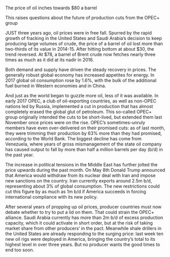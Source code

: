 The price of oil inches towards $80 a barrel

This raises questions about the future of production cuts from the OPEC+ group

JUST three years ago, oil prices were in free fall. Spurred by the rapid growth of fracking in the United States and Saudi Arabia’s decision to keep producing large volumes of crude, the price of a barrel of oil lost more than two-thirds of its value in 2014-15. After hitting bottom at about $30, the trend reversed. At $78, a barrel of Brent crude now fetches nearly three times as much as it did at its nadir in 2016.

Both demand and supply have driven the steady recovery in prices. The generally robust global economy has increased appetites for energy. In 2017 global oil consumption rose by 1.6%, with the bulk of the additional fuel burned in Western economies and in China.

And just as the world began to guzzle more oil, less of it was available. In early 2017 OPEC, a club of oil-exporting countries, as well as non-OPEC nations led by Russia, implemented a cut in production that has almost completely erased the global glut of petroleum. This so-called OPEC+ group originally intended the cuts to be short-lived, but extended them last November once prices were on the rise. OPEC’s sometimes-unruly members have even over-delivered on their promised cuts: as of last month, they were trimming their production by 63% more than they had promised, according to the World Bank. The biggest decline has come from Venezuela, where years of gross mismanagement of the state oil company has caused output to fall by more than half a million barrels per day (b/d) in the past year.

The increase in political tensions in the Middle East has further jolted the price upwards during the past month. On May 8th Donald Trump announced that America would withdraw from its nuclear deal with Iran and impose new sanctions on the country. Iran currently exports around 2.5m b/d, representing about 3% of global consumption. The new restrictions could cut this figure by as much as 1m b/d if America succeeds in forcing international compliance with its new policy.

After several years of propping up oil prices, producer countries must now debate whether to try to put a lid on them. That could strain the OPEC+ alliance. Saudi Arabia currently has more than 2m b/d of excess production capacity, which it could activate in short order, but at the risk of taking market share from other producers’ in the pact. Meanwhile shale drillers in the United States are already responding to the surging price: last week ten new oil rigs were deployed in America, bringing the country’s total to its highest level in over three years. But no producer wants the good times to end too soon. 